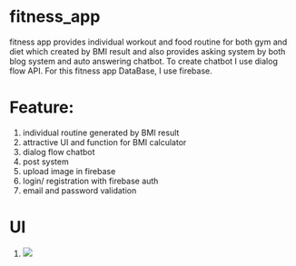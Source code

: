 # fitness_app
 fitness app provides individual workout and food routine for both gym and diet which created by BMI result and also provides asking system by both blog system and auto answering chatbot. To create chatbot I use dialog flow API. For this fitness app DataBase, I use firebase.
 
# Feature:
 1. individual routine generated by BMI result
 2. attractive UI and function for BMI calculator
 3. dialog flow chatbot
 4. post system
 5. upload image in firebase
 6. login/ registration with firebase auth
 7. email and password validation
 
# UI
1. <img src="https://github.com/sohedul/fitness_app/blob/master/ui_preview/bmiCategory.gif">
